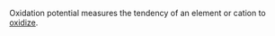 Oxidation potential measures the tendency of an element or cation to [oxidize](Jee/Chemistry/Electrochemistry/Oxidation.md).